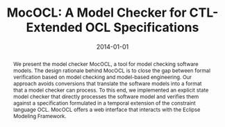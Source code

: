 ---
abstract: We present the model checker MocOCL, a tool for model checking software
  models. The design rationale behind MocOCL is to close the gap between formal verification
  based on model checking and model-based engineering. Our approach avoids conversions
  that translate the software models into a format that a model checker can process.
  To this end, we implemented an explicit state model checker that directly processes
  the software model and verifies them against a specification formulated in a temporal
  extension of the constraint language OCL. MocOCL offers a web interface that interacts
  with the Eclipse Modeling Framework.
authors:
- Robert Bill
- Sebastian Gabmeyer
- Petra Kaufmann
- Martina Seidl
date: '2014-01-01'
featured: false
links:
- name: Publik
  url: https://publik.tuwien.ac.at/showentry.php?ID=234915&lang=2
publication: 2014; 6 pages
publication_types:
- '4'
publishDate: '2014-01-01'
title: 'MocOCL: A Model Checker for CTL-Extended OCL Specifications'
url_pdf: http://publik.tuwien.ac.at/files/PubDat_234915.pdf
---